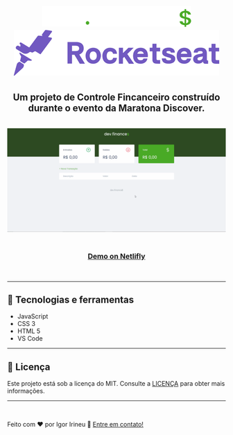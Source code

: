 <h1 align="center">
<img alt="Logo da aplicação." src="./assets/logo.svg">

<br>
<a href="https://programadorbr.com/">
<img alt="Logo da RocketSeat" src="./assets/rocketseat.png">
</a></h1>

<h2 align="center"> Um projeto de Controle Fincanceiro construído durante o evento da Maratona Discover.</h2>

<br>

<img alt="Gif da página" src="./assets/Demo.gif">
<h3 align="center">
<br>
    <a href="https://controlefinanceiro.netlify.app/" target="_blank"> <strong> Demo on Netlifly </strong> </a></h3>
<br>

<hr>

## :rocket: Tecnologias e ferramentas

- JavaScript
- CSS 3
- HTML 5
- VS Code

<hr>

## :memo: Licença

Este projeto está sob a licença do MIT. Consulte a [LICENÇA](https://github.com/igoririneu/pagina_de_captura_Game-News/blob/main/LICENSE) para obter mais informações.

<hr>

<br>

Feito com ♥ por Igor Irineu :wave: [Entre em contato!](https://www.linkedin.com/in/igoririneu/)